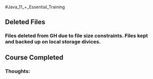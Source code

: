 #Java_11_+_Essential_Training

## Deleted Files

### Files deleted from GH due to file size constraints.  Files kept and backed up on local storage divices.

## Course Completed

### Thoughts:  
